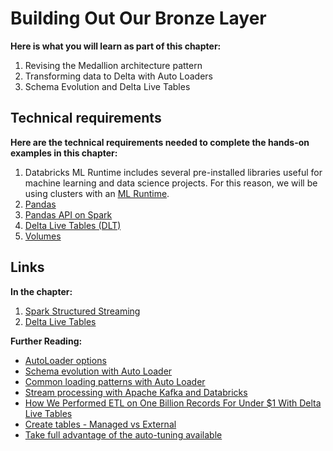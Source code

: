 # Building Out Our Bronze Layer 

**Here is what you will learn as part of this chapter:**

1. Revising the Medallion architecture pattern
2. Transforming data to Delta with Auto Loaders
3. Schema Evolution and Delta Live Tables

## Technical requirements 

**Here are the technical requirements needed to complete the hands-on examples in this chapter:**
1. Databricks ML Runtime includes several pre-installed libraries useful for machine learning and data science projects. For this reason, we will be using clusters with an [ML Runtime](https://docs.databricks.com/runtime/mlruntime.html#introduction-to-databricks-runtime-for-machine-learning).
2. [Pandas](https://pandas.pydata.org/)
3. [Pandas API on Spark](https://spark.apache.org/docs/latest/api/python/user_guide/pandas_on_spark/index.html)
4. [Delta Live Tables (DLT)](https://docs.databricks.com/en/delta-live-tables/index.html)
5. [Volumes](https://docs.databricks.com/en/sql/language-manual/sql-ref-volumes.html) 

## Links

**In the chapter:**
1. [Spark Structured Streaming](https://spark.apache.org/docs/latest/structured-streaming-programming-guide.html)
2. [Delta Live Tables](https://docs.databricks.com/en/delta-live-tables/index.html)

**Further Reading:**
- [AutoLoader options](https://docs.databricks.com/ingestion/auto-loader/options.html)
- [Schema evolution with Auto Loader](https://docs.databricks.com/ingestion/auto-loader/schema.html#configure-schema-inference-and-evolution-in-auto-loader)
- [Common loading patterns with Auto Loader](https://docs.databricks.com/ingestion/auto-loader/patterns.html)
- [Stream processing with Apache Kafka and Databricks](https://docs.databricks.com/structured-streaming/kafka.html)
- [How We Performed ETL on One Billion Records For Under $1 With Delta Live Tables](https://www.databricks.com/blog/2023/04/14/how-we-performed-etl-one-billion-records-under-1-delta-live-tables.html)
- [Create tables - Managed vs External](https://docs.databricks.com/en/data-governance/unity-catalog/create-tables.html#create-tables)
- [Take full advantage of the auto-tuning available](https://docs.databricks.com/delta/tune-file-size.html#configure-delta-lake-to-control-data-file-size)
